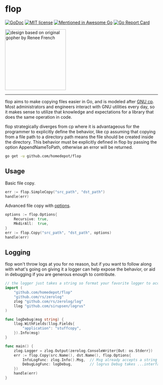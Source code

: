 # flop

[![GoDoc](https://godoc.org/github.com/homedepot/flop?status.svg)](https://godoc.org/github.com/homedepot/flop)
[![MIT license](https://img.shields.io/badge/License-MIT-blue.svg)](LICENSE)
[![Mentioned in Awesome Go](https://awesome.re/mentioned-badge.svg)](https://github.com/avelino/awesome-go)
[![Go Report Card](https://goreportcard.com/badge/github.com/homedepot/flop)](https://goreportcard.com/report/github.com/homedepot/flop)

<img src="https://github.com/homedepot/flop/raw/master/doc/logo.png" width="200" title="design based on original gopher by Renee French">

----

flop aims to make copying files easier in Go, and is modeled after
[GNU cp](https://www.gnu.org/software/coreutils/manual/html_node/cp-invocation.html).
Most administrators and engineers interact with GNU utilities every day, so it makes sense to utilize
that knowledge and expectations for a library that does the same operation in code.

flop strategically diverges from cp where it is advantageous for the programmer to explicitly define the
behavior, like cp assuming that copying from a file path to a directory path means the file should be
created inside the directory. This behavior must be explicitly defined in flop by passing the option
AppendNameToPath, otherwise an error will be returned.

```BASH
go get -u github.com/homedepot/flop
```

## Usage

Basic file copy.

```go
err := flop.SimpleCopy("src_path", "dst_path")
handle(err)
```

Advanced file copy with [options](https://pkg.go.dev/github.com/homedepot/flop?tab=doc#Options).

```go
options := flop.Options{
    Recursive: true,
    MkdirAll:  true,
}
err := flop.Copy("src_path", "dst_path", options)
handle(err)
```

## Logging

flop won't throw logs at you for no reason, but if you want to follow along with what's going on giving it a logger
can help expose the behavior, or aid in debugging if you are generous enough to contribute.

```go
// the logger just takes a string so format your favorite logger to accept one
import (
	"github.com/homedepot/flop"
	"github.com/rs/zerolog"
	zlog "github.com/rs/zerolog/log"
	llog "github.com/sirupsen/logrus"
)

func logDebug(msg string) {
	llog.WithFields(llog.Fields{
		"application": "stuffcopy",
	}).Info(msg)
}

func main() {
	zlog.Logger = zlog.Output(zerolog.ConsoleWriter{Out: os.Stderr})
	err := flop.Copy(src.Name(), dst.Name(), flop.Options{
		InfoLogFunc: zlog.Info().Msg,  // Msg already accepts a string so we can just pass it directly
		DebugLogFunc: logDebug,        // logrus Debug takes ...interface{} so we need to wrap it
	})
	handle(err)
}
```

